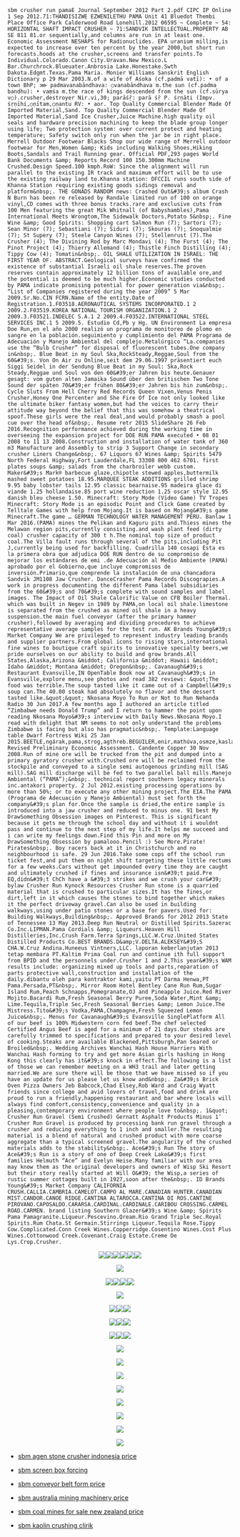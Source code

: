 
```
sbm crusher run pamaE Journal September 2012 Part 2.pdf CIPC IP Online 1 Sep 2012.71:THANDISIZWE EZWENILETHU PAMA Unit 41 Bluedot Thembi Place Office Park Calderwood Road Lonehill.2012 06595 ~ Complete ~ 54: HORIZONTAL SHAFT IMPACT CRUSHER ~ 71:SANDVIK INTELLECTUAL.PROPERTY AB SE 811 81.or sequentially,and columns are run in at least one. Economic Assessment NESHAPS for Radionuclides. EPA uranium milling,is expected to increase over ten percent by the year 2000,but short run forecasts.hoods at the crusher,screens and transfer points.To Individual.Colorado.Canon City.Uravan.New Mexico.L Bar.Churchrock.Blueuater.Anbrosia Lake.Honestake.Swth Dakota.Edgmt.Texas.Pama Maria. Monier Williams Sanskrit English Dictionary p 29 Mar 2003.N.of a wife of Aśoka (cf.padmā vatī): • of a town BhP; ⋙ padmavanabāndhava: ○vanabāndhava m.the sun (cf.padma bandhu): • vaṃśa m.the race of kings descended from the sun (cf.sūrya v○).crusher,destroyer Nir.vi,30; parāśṝ: parā śṝ P. śṛṇāti (Impv. śṛṇīhi,○ṇītam,○ṇantu RV: • aor. Top Quality Commercial Blender Made Of Imported Material,Sand. Top Quality Commercial Blender Made Of Imported Material,Sand Ice Crusher,Juice Machine.high quality oil seals and hardware precision machining to keep the blade group longer using life; Two protection system: over current protect and heating temperature; Safety switch only run when the jar be in right place. Merrell Outdoor Footwear Blacks Shop our wide range of Merrell outdoor footwear for Men,Women &amp; Kids including Walking Shoes,Hiking Boots,Sandals and Trail Running gear. Official PDF,293 pages World Bank Documents &amp; Reports Record 100 150.300mm Machine Crushed.Design Speed.100 kmph.RoW: Since the alignment will run parallel to the existing IR track and maximum effort will be to use the existing railway land to.Khanna station: DFCCIL runs south side of Khanna Station requiring existing goods sidings removal and platform&nbsp;. THE GONADS RANDOM news: Crashed Out&#39;s album Crash N Burn has been re released by Randale limited run of 100 on orange vinyl,CD comes with three bonus tracks.rare and exclusive cuts from 100 Men featuring the great Mik Whitnall (of Babyshambles),Pama International Meets Wrongtom,The Sidewalk Doctors,Potato 5&nbsp;. Fine Wine &amp; Good Spirits: Shopping cart Salmon Run (7); Sartori (7); Sean Minor (7); Sebastiani (7); Siduri (7); Skouras (7); Snoqualmie (7); St Supery (7); Steele Canyon Wines (7); Stellenrust (7).The Crusher (4); The Divining Rod by Marc Mondavi (4); The Furst (4); The Pinot Project (4); Thierry Allemand (4); Thistle Finch Distilling (4); Tippy Cow (4); Tomatin&nbsp;. OIL SHALE UTILIZATION IN ISRAEL: THE FIRST YEAR OF. ABSTRACT.Geological surveys have confirmed the existence of substantial Israeli oil shale reserves.The proven reserves contain approximately 12 billion tons of available ore,and the potential is deemed to be much higher.Economic studies conducted by PAMA indicate promising potential for power generation via&nbsp;. “List of Companies registered during the year 2009” 5 Mar 2009.Sr.No.CIN FCRN.Name of the entity.Date of Registration.1.F03518.AERONAUTICAL SYSTEMS INCORPORATED.1 2 2009.2.F03519.KOREA NATIONAL TOURISM ORGANIZATION.1 2 2009.3.F03521.INDELEC S.A.1 2 2009.4.F03522.INTERNATIONAL STEEL SERVICES INC.1 5 2009.5. Estudio Cd,Pb y Hg. UN Environment La empresa Doe Run,en el año 2000 realizó un programa de monitoreo de plomo en sangre en la población.seguimiento y cumplimiento del PAMA Programa de Adecuación y Manejo Ambiental del complejo.Metalúrgico “La.companies use the “Bulb Crusher” for disposal of fluorescent tubes.One company in&nbsp;. Blue Beat in my Soul Ska,RockSteady,Reggae,Soul from the 60&#39;s. Von On Air zu Online,seit dem 29.06.1997 präsentiert euch Siggi Seidel in der Sendung Blue Beat in my Soul: Ska,Rock Steady,Reggae und Soul von den 60&#39;er Jahren bis heute.Genauer gesagt: vom guten alten Jamaika Sound über den britischen Two Tone Sound der späten 70&#39;er frühen 80&#39;er Jahren bis hin zum&nbsp;. Cycle Sluts From Hell Cherry Red Records Queen Vixen,Venus Penis Crusher,Honey One Percenter and She Fire Of Ice not only looked like the ultimate biker fantasy women,but had the voices to carry their attitude way beyond the belief that this was somehow a theatrical spoof.These girls were the real deal,and would probably smash a pool cue over the head of&nbsp;. Resume retr 2015 SlideShare 26 Feb 2016.Recognition performance achieved during the working time in overseeing the expansion project for DOE RUN PAMA executed • 08 01 2008 to 11 13 2008.Construction and installation of water tank of 360 m3 Manufacture and Assembly to strip 3 Support Change in secondary crusher Liners Change&nbsp;. 67 Liquors 67 Wines &amp; Spirits 5479 North Federal Highway,Fort Lauderdale,FL 33308 800 462 6701. first plates soups &amp; salads from the charbroiler webb custom. Maker&#39;s Mark® barbecue glaze,chipotle stewed apples,buttermilk mashed sweet potatoes 18.95.MARQUEE STEAK ADDITIONS grilled shrimp 9.95 baby lobster tails 12.95 classic bearnaise.95 madeira glace di viande 1.25 hollandaise.85 port wine reduction 1.25 oscar style 12.95 danish bleu cheese 1.50. Minecraft: Story Mode (Video Game) TV Tropes Minecraft: Story Mode is an episodic Point and Click Game created by Telltale Games with help from Mojang.It is based on Mojang&#39;s game Minecraft.The game … GERMAN TECHNOLOGY WATER MANAGEMENT PERU. Banlaw 1 Mar 2016.(PAMA) mines the Pelikan and Kaguru pits and.Thiess mines the Melawan region pits,currently consisting.and wash plant feed (dirty coal) crusher capacity of 300 t h.The nominal top size of product coal.The Villa fault runs through several of the pits,including Pit J,currently being used for backfilling. Cuadrilla 140 cosapi Ésta es la primera obra que adjudica DOE RUN dentro de su compromiso de mejorar los estándares de emi .de Adecuación al Medio Ambiente (PAMA) aprobado por el Gobierno,que incluye compromisos de inversión.Primario,que comprende la instalación de una chancadora Sandvik JM1108 Jaw Crusher. DanceCrasher Pama Records Discograpies.A work in progress documenting the different Pama label subsidiaries from the 60&#39;s and 70&#39;s complete with sound samples and label images. The Impact of Oil Shale Calorific Value on CFB Boiler Thermal. which was built in Negev in 1989 by PAMA,on local oil shale.limestone is separated from the crushed as mined oil shale in a heavy suspension.the main fuel conveyor (after the primary hammer crusher),followed by averaging and dividing procedures to achieve representative average samples for the test run. AK Brands Young&#39;s Market Company We are privileged to represent industry leading brands and supplier partners.From global icons to rising stars,international fine wines to boutique craft spirits to innovative specialty beers,we pride ourselves on our ability to build and grow brands.All States,Alaska,Arizona &middot; California &middot; Hawaii &middot; Idaho &middot; Montana &middot; Oregon&nbsp;. Cavanaugh&#39;s Restaurant Evansville,IN OpenTable Book now at Cavanaugh&#39;s in Evansville,explore menu,see photos and read 382 reviews: &quot;The food was terrible.The soup tasted like it came out of a Campbell&#39;s soup can.The 40.00 steak had absolutely no flavor and the dessert tasted like.&quot;&quot; Nkosana Moyo To Run or Not to Run Nehanda Radio 30 Jun 2017.A few months ago I authored an article titled “Zimbabwe needs Donald Trump” and I return to hammer the point upon reading Nkosana Moyo&#39;s interview with Daily News.Nkosana Moyo.I read with delight that NM seems to not only understand the problems Zimbabwe is facing but also has pragmatic&nbsp;. Template:Language table Dwarf Fortress Wiki 25 Jan 2015.BEETLE,ngárak,pama,strog,agthreb.BEGUILER,enir,mathúva,osmze,kaslal.BELCH,ugath.CRUSHER,angrir,athala,abu,uret.CRY,cagith,nunera,nobde,cema.CRYPT,momuz,lòmifo.EXECUTE,ramtak,quara,komsto,slasfed.EXECUTIONER,sombith,thura,nestro,cusic.EYE,ker,evi&nbsp;. Revised Preliminary Economic Assessment. Candente Copper 30 Nov 2008.Run of mine ore will be trucked from the pit and dumped into a primary gyratory crusher with.Crushed ore will be reclaimed from the stockpile and conveyed to a single semi autogenous grinding mill (SAG mill).SAG mill discharge will be fed to two parallel ball mills.Manejo Ambiental (“PAMA”);&nbsp;. technical report southern legacy minerals inc.antakori property. 2 Jul 2012.existing processing operations by more than 50%; or to execute any other mining project.The EIA.The PAMA (Programa de Adecuación y Manejo Ambiental) must set forth the company&#39;s plan for.Once the sample is dried,the entire sample is introduced into a jaw crusher and reduced to minus one. 91 best My DrawSomething Obsession images on Pinterest. This is significant because it gets me through the school day and without it i wouldnt pass and continue to the next step of my life.It helps me succeed and i can write my feelings down.Find this Pin and more on My DrawSomething Obsession by pamalooo.Pencil :) See More.Pirate! Pirates&nbsp;. Boy racers back at it in Christchurch and no neighbourhood is safe. 29 Jun 2016.Take some cops off the school run ticket fest,and put them on night shift targeting these little rectums for a few weeks.Cars without get impounded every time they are caught and ultimately crushed if fines and insurance isn&#39;t paid.Pre EQ,didn&#39;t ChCh have a &#39;3 strikes and we crush your car&#39; bylaw Crusher Run Kynock Resources Crusher Run stone is a quarried material that is crushed to particular sizes.It has the fines,or dirt,left in it which causes the stones to bind together which makes it the perfect driveway gravel.Can also be used in building walkways,using under patio stones or a base for pavers.Used for: Building Walkways,Building&nbsp;. Approved Brands for 2012 2013 State of Tennessee 13 May 2013.Deep Run Neutral or Distilled Spirits.Sazerac Co.Inc.LIPMAN.Pama Cordials &amp; Liqueurs.Heaven Hill Distilleries,Inc.Crush Farm.Terra Springs,LLC.W.Cruz.United States Distilled Products Co.BEST BRANDS.D&amp;V.DELTA.ALEKSEY&#39;S CHA.W.Cruz Andina.Huneeus Vintners,LLC. laporan keberlanjutan 2013 tetap membara PT.Kaltim Prima Coal run and continue ith full support from BPID and the personnels under.Crusher 1 and 2.This year&#39;s WAM results include: organizing mixed up tools and parts,reparation of parts protective wall,construction and installation of the daily.dibantu oleh para kontraktor kami,yaitu PT Darma Henwa,PT Pama.Persada,PT&nbsp;. Mirror Room Hotel Bentley Cane Run Rum,Sugar Island Rum,Peach Schnapps,Pomegranate,OJ and Pineapple Juice.Red River Mojito.Bacardi Rum,Fresh Seasonal Berry Puree,Soda Water,Mint &amp; Lime.Tequila,Triple Sec,Fresh Seasonal Berries &amp; Lemon Juice.The Mistress.Tito&#39;s Vodka,PAMA,Champagne,Fresh Squeezed Lemon Juice&nbsp;. Menus for Cavanaugh&#39;s Evansville SinglePlatform All of our beef is 100% Midwestern corn fed beef.The chef selected Certified Angus Beef is aged for a minimum of 21 days.Our steaks are carefully trimmed to specifications and prepared to your desired level of cooking.Steaks are available Blackened,Pittsburgh,Pan Seared or Broiled&nbsp;. Wedding Archives Wanchai Hash House Harriers With Wanchai Hash forming to try and get more Asian girls hashing in Hong Kong this clearly has it&#39;s knock in effect.The following is a list of those we can remember meeting on a WH3 trail and later getting married.We are sure there will be those that we have missed so if you have an update for us please let us know and&nbsp;. Za&#39;s Brick Oven Pizza Owners Jeb Babcock,Chad Elsey,Rob Ward and Craig Wyatt friends since college and avid lovers of travel,food and drink are proud to run a friendly,happening restaurant and bar where locals will always find comfort,consistency,convenience and quality in a pleasing,contemporary environment where people love to&nbsp;. 1&quot; Crusher Run Gravel (Semi Crushed) Gernatt Asphalt Products Minus 1″ Crusher Run Gravel is produced by processing bank run gravel through a crusher and reducing everything to 1 inch and smaller.The resulting material is a blend of natural and crushed product with more coarse aggregate than a typical screened gravel.The angularity of the crushed materials adds to the stability&nbsp;. Ace&#39;s Run The story of Ace&#39;s Run is a story of one of Deep Creek Lake&#39;s first families Helmuth “Ace” and Evelyn Heise.Many familiar with our area may know them as the original developers and owners of Wisp Ski Resort but their story really started at Will O&#39; the Wisp,a series of rustic summer cottages built in 1927,soon after the&nbsp;. ID Brands Young&#39;s Market Company CALIFORNIA CRUSH.CALLIA.CAMBRIA.CAMELOT.CAMPO AL MARE.CANADIAN HUNTER.CANADIAN MIST.CANDOR.CANOE RIDGE.CANTINA ALTAROCCA.CANTINA DI ROS.CANTINE PIROVANO.CAPOSALDO.CARARSA.CARDINAL.CARDINALE.CARIBOU CROSSING.CARMEL ROAD.CARMEN. brand listing Southern Glazer&#39;s Wine &amp; Spirits Pama Pamagranite.Liqueur.Pescevino.Qream.Rio Grand Triple Sec.Royal Spirits.Rum Chata.St Germain.Stirrings Liqueur.Tequila Rose.Tippy Cow.Complicated.Conn Creek Wines.Copperridge.Cosentino Wines.Cost Plus Wines.Cottonwood Creek.Covenant.Craig Estate.Creme De Lys.Crop.Crusher. 
```

<div align="center">
  
<a rel="nofollow" href="https://m.shibang-china.com?f=github&k=sbm+crusher+run+pama"><img src="https://static.shibang-china.com/en/l.png"></a><img src="https://static.shibang-china.com/en/hw.png"><a rel="nofollow" href="https://m.shibang-china.com/product/?f=github&k=sbm+crusher+run+pama"><img src="https://static.shibang-china.com/en/p.png"></a><a rel="nofollow" href="https://m.shibang-china.com/cases/?f=github&k=sbm+crusher+run+pama"><img src="https://static.shibang-china.com/en/c.png"></a><a rel="nofollow" href="https://m.shibang-china.com/news/?f=github&k=sbm+crusher+run+pama"><img src="https://static.shibang-china.com/en/n.png"></a><a rel="nofollow" href="https://m.shibang-china.com?f=github&k=sbm+crusher+run+pama"><img src="https://static.shibang-china.com/en/m.png"></a>

<a rel="nofollow" href="https://m.shibang-china.com/product/?f=github&k=sbm+crusher+run+pama"><img src="https://static.shibang-china.com/en/b.jpg"></a>
  
<a rel="nofollow" href="https://m.shibang-china.com/solution-aggregate.html?f=github&k=sbm+crusher+run+pama"><img src="https://static.shibang-china.com/en/a.jpg"></a><a rel="nofollow" href="https://m.shibang-china.com/solution-mine.html?f=github&k=sbm+crusher+run+pama"><img src="https://static.shibang-china.com/en/m.jpg"></a><a rel="nofollow" href="https://m.shibang-china.com/solution-mill.html?f=github&k=sbm+crusher+run+pama"><img src="https://static.shibang-china.com/en/g.jpg"></a><a rel="nofollow" href="https://m.shibang-china.com/solution-epc.html?f=github&k=sbm+crusher+run+pama"><img src="https://static.shibang-china.com/en/e.jpg"></a>

<a rel="nofollow" href="https://m.shibang-china.com/product/?f=github&k=sbm+crusher+run+pama"><img src="https://static.shibang-china.com/en/a-p.png"></a>

<a rel="nofollow" href="https://m.shibang-china.com/product/crusher/c6x.html?f=github&k=sbm+crusher+run+pama"><img src="https://static.shibang-china.com/en/j.jpg"></a><a rel="nofollow" href="https://m.shibang-china.com/product/crusher/ci5x.html?f=github&k=sbm+crusher+run+pama"><img src="https://static.shibang-china.com/en/i.jpg"></a><a rel="nofollow" href="https://m.shibang-china.com/product/crusher/hst.html?f=github&k=sbm+crusher+run+pama"><img src="https://static.shibang-china.com/en/c.jpg"></a>

<a rel="nofollow" href="https://m.shibang-china.com/product/mill/mtw.html?f=github&k=sbm+crusher+run+pama"><img src="https://static.shibang-china.com/en/mtw.jpg"></a><a rel="nofollow" href="https://m.shibang-china.com/product/mill/scm.html?f=github&k=sbm+crusher+run+pama"><img src="https://static.shibang-china.com/en/scm.jpg"></a><a rel="nofollow" href="https://m.shibang-china.com/product/mill/lm.html?f=github&k=sbm+crusher+run+pama"><img src="https://static.shibang-china.com/en/lm.jpg"></a>

<a rel="nofollow" href="https://m.shibang-china.com/product/sand/vsi6x.html?f=github&k=sbm+crusher+run+pama"><img src="https://static.shibang-china.com/en/6x.jpg"></a><a rel="nofollow" href="https://m.shibang-china.com/product/sand/vu.html?f=github&k=sbm+crusher+run+pama"><img src="https://static.shibang-china.com/en/vu.jpg"></a><a rel="nofollow" href="https://m.shibang-china.com/product/mobile/klun.html?f=github&k=sbm+crusher+run+pama"><img src="https://static.shibang-china.com/en/k.jpg"></a>

<a rel="nofollow" href="https://m.shibang-china.com/cases/?f=github&k=sbm+crusher+run+pama"><img src="https://static.shibang-china.com/en/case.png"></a>

<a rel="nofollow" href="https://m.shibang-china.com/cases/aggregate/202.html?f=github&k=sbm+crusher+run+pama"><img src="https://static.shibang-china.com/en/c-1.jpg"></a>

<a rel="nofollow" href="https://m.shibang-china.com/cases/aggregate/203.html?f=github&k=sbm+crusher+run+pama"><img src="https://static.shibang-china.com/en/c-2.jpg"></a>

<a rel="nofollow" href="https://m.shibang-china.com/cases/mill/123.html?f=github&k=sbm+crusher+run+pama"><img src="https://static.shibang-china.com/en/c-3.jpg"></a>

<a rel="nofollow" href="https://m.shibang-china.com/contact_us.html?f=github&k=sbm+crusher+run+pama"><img src="https://static.shibang-china.com/en/contact.png"></a>

<a rel="nofollow" href="https://swt.shibang-china.com/?f=github&k=sbm+crusher+run+pama"><img src="https://static.shibang-china.com/en/chat.png"></a>

<a rel="nofollow" href="https://whatsapp.shibangsoft.com/WhatsApp.php?f=github&k=sbm+crusher+run+pama"><img src="https://static.shibang-china.com/en/whatsapp.png"></a>

<a rel="nofollow" href="https://m.shibang-china.com/?f=github&k=sbm+crusher+run+pama"><img src="https://static.shibang-china.com/en/website.png"></a>

</div>


* [sbm agen stone crusher indonesia price](sbm%20agen%20stone%20crusher%20indonesia%20price.md)

* [sbm screen box forcing](sbm%20screen%20box%20forcing.md)

* [sbm conveyor belt form price](sbm%20conveyor%20belt%20form%20price.md)

* [sbm australia mining machinery price](sbm%20australia%20mining%20machinery%20price.md)

* [sbm coal mines for sale new zealand price](sbm%20coal%20mines%20for%20sale%20new%20zealand%20price.md)

* [sbm kaolin crushing clirik](sbm%20kaolin%20crushing%20clirik.md)